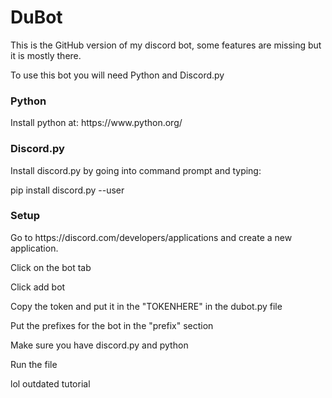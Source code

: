 <h1>DuBot</h1>
<p1>This is the GitHub version of my discord bot, some features are missing but it is mostly there.</p1>

<p1>To use this bot you will need Python and Discord.py</p1>

<h3>Python</h3>
<p1>Install python at: https://www.python.org/</p1>

<h3>Discord.py</h3>
<p1>Install discord.py by going into command prompt and typing:</p1>

<p1>pip install discord.py --user</p1>

<h3>Setup</h3>
Go to https://discord.com/developers/applications and create a new application.

Click on the bot tab

Click add bot

Copy the token and put it in the "TOKENHERE" in the dubot.py file

Put the prefixes for the bot in the "prefix" section

Make sure you have discord.py and python

Run the file

lol outdated tutorial
